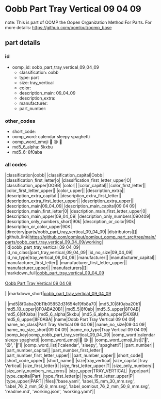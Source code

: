 # Oobb Part Tray Vertical 09 04 09  

note: This is part of OOMP the Oopen Organization Method For Parts. For more details: https://github.com/oomlout/oomp_base

##  part details





### id
* oomp_id: oobb_part_tray_vertical_09_04_09
  * classification: oobb
  * type: part
  * size: tray_vertical
  * color: 
  * description_main: 09_04_09
  * description_extra: 
  * manufacturer: 
  * part_number: 

### other_codes
* short_code: 
* oomp_word: calendar sleepy spaghetti
* oomp_word_emoji :calendar: :sleepy: :spaghetti:
* md5_6_alpha: 5kxbu
* md5_6: 8f0aba

### all codes 
|classification|oobb|
|classification_capital|Oobb|
|classification_first_letter|o|
|classification_first_letter_upper|O|
|classification_upper|OOBB|
|color||
|color_capital||
|color_first_letter||
|color_first_letter_upper||
|color_upper||
|description_extra||
|description_extra_capital||
|description_extra_first_letter||
|description_extra_first_letter_upper||
|description_extra_upper||
|description_main|09_04_09|
|description_main_capital|09 04 09|
|description_main_first_letter|0|
|description_main_first_letter_upper|0|
|description_main_upper|09_04_09|
|description_only_numbers|090409|
|description_only_numbers_short|90k|
|description_or_color|90k|
|description_or_color_upper|90K|
|directory|parts/oobb_part_tray_vertical_09_04_09|
|distributors|[]|
|github_link|https://github.com/oomlout/oomlout_oomp_part_src/tree/main/parts/oobb_part_tray_vertical_09_04_09/working|
|id|oobb_part_tray_vertical_09_04_09|
|id_no_class|part_tray_vertical_09_04_09|
|id_no_size|09_04_09|
|id_no_type|tray_vertical_09_04_09|
|manufacturer||
|manufacturer_capital||
|manufacturer_first_letter||
|manufacturer_first_letter_upper||
|manufacturer_upper||
|manufacturers|[]|
|markdown_full|[oobb_part_tray_vertical_09_04_09](https://github.com/oomlout/oomlout_oomp_part_src/tree/main/parts/oobb_part_tray_vertical_09_04_09/working)<br>[](https://github.com/oomlout/oomlout_oomp_part_src/tree/main/parts/oobb_part_tray_vertical_09_04_09/working)<br>[Oobb Part Tray Vertical 09 04 09](https://github.com/oomlout/oomlout_oomp_part_src/tree/main/parts/oobb_part_tray_vertical_09_04_09/working)<br><br>|
|markdown_short|[oobb_part_tray_vertical_09_04_09](https://github.com/oomlout/oomlout_oomp_part_src/tree/main/parts/oobb_part_tray_vertical_09_04_09/working)<br><br>|
|md5|8f0aba20b11b05852d31654e19fb8a70|
|md5_10|8f0aba20b1|
|md5_10_upper|8F0ABA20B1|
|md5_5|8f0ab|
|md5_5_upper|8F0AB|
|md5_6|8f0aba|
|md5_6_alpha|5kxbu|
|md5_6_alpha_upper|5KXBU|
|md5_6_upper|8F0ABA|
|name|Oobb Part Tray Vertical 09 04 09|
|name_no_class|Part Tray Vertical 09 04 09|
|name_no_size|09 04 09|
|name_no_size_short|09 04 09|
|name_no_type|Tray Vertical 09 04 09|
|oomp_key|oomp_oobb_part_tray_vertical_09_04_09|
|oomp_word|calendar sleepy spaghetti|
|oomp_word_emoji|:calendar: :sleepy: :spaghetti:|
|oomp_word_emoji_list|[':calendar:', ':sleepy:', ':spaghetti:']|
|oomp_word_list|['calendar', 'sleepy', 'spaghetti']|
|part_number||
|part_number_capital||
|part_number_first_letter||
|part_number_first_letter_upper||
|part_number_upper||
|short_code||
|short_code_upper||
|short_name||
|size|tray_vertical|
|size_capital|Tray Vertical|
|size_first_letter|t|
|size_first_letter_upper|T|
|size_only_numbers||
|size_only_numbers_no_zeros||
|size_upper|TRAY_VERTICAL|
|type|part|
|type_capital|Part|
|type_first_letter|p|
|type_first_letter_upper|P|
|type_upper|PART|
|files|['base.yaml', 'label_15_mm_30_mm.svg', 'label_76_2_mm_50_8_mm.svg', 'label_oomlout_76_2_mm_50_8_mm.svg', 'readme.md', 'working.json', 'working.yaml']|
